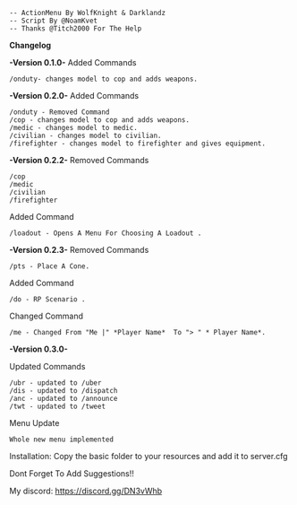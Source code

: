 

	-- ActionMenu By WolfKnight & Darklandz
	-- Script By @NoamKvet 
	-- Thanks @Titch2000 For The Help


 **Changelog**

**-Version 0.1.0-**
Added Commands

    /onduty- changes model to cop and adds weapons.

**-Version 0.2.0-**
Added Commands

    /onduty - Removed Command
    /cop - changes model to cop and adds weapons.
    /medic - changes model to medic.
    /civilian - changes model to civilian.
    /firefighter - changes model to firefighter and gives equipment.

**-Version 0.2.2-**
Removed Commands

    /cop
    /medic
    /civilian
    /firefighter

Added Command

    /loadout - Opens A Menu For Choosing A Loadout .
    
    
**-Version 0.2.3-**
Removed Commands

    /pts - Place A Cone.


Added Command

    /do - RP Scenario .


Changed Command

    /me - Changed From "Me |" *Player Name*  To "> " * Player Name*.

**-Version 0.3.0-**

Updated Commands

    /ubr - updated to /uber
    /dis - updated to /dispatch
    /anc - updated to /announce
    /twt - updated to /tweet


Menu Update

    Whole new menu implemented

Installation:
Copy the basic folder to your resources and add it to server.cfg

Dont Forget To Add Suggestions!!

My discord: https://discord.gg/DN3vWhb

